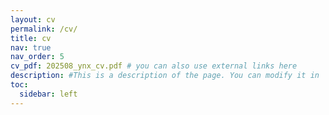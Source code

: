```yaml
---
layout: cv
permalink: /cv/
title: cv
nav: true
nav_order: 5
cv_pdf: 202508_ynx_cv.pdf # you can also use external links here
description: #This is a description of the page. You can modify it in '_pages/cv.md'. You can also change or remove the top pdf download button.
toc:
  sidebar: left
---
```

